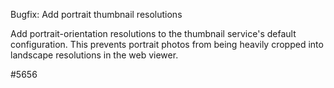 Bugfix: Add portrait thumbnail resolutions

Add portrait-orientation resolutions to the thumbnail service's default configuration. This prevents portrait photos from being heavily cropped into landscape resolutions in the web viewer.

#5656
